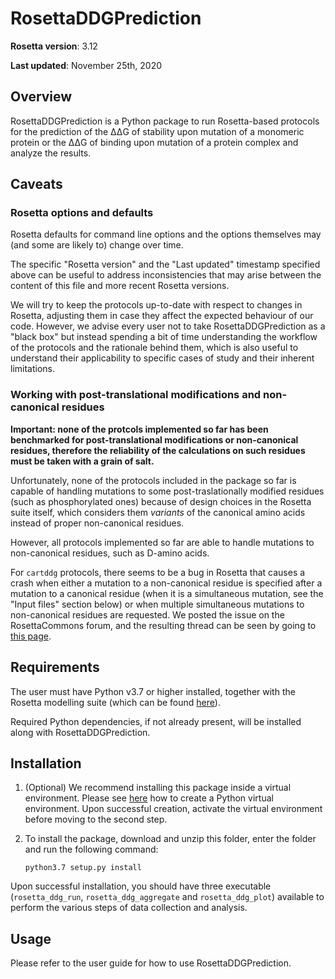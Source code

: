 # RosettaDDGPrediction

**Rosetta version**: 3.12

**Last updated**: November 25th, 2020

## Overview

RosettaDDGPrediction is a Python package to run Rosetta-based protocols for the prediction of the ΔΔG of stability upon mutation of a monomeric protein or the ΔΔG of binding upon mutation of a protein complex and analyze the results.

## Caveats

### Rosetta options and defaults

Rosetta defaults for command line options and the options themselves may (and some are likely to) change over time.

The specific "Rosetta version" and the "Last updated" timestamp specified above can be useful to address inconsistencies that may arise between the content of this file and more recent Rosetta versions.

We will try to keep the protocols up-to-date with respect to changes in Rosetta, adjusting them in case they affect the expected behaviour of our code. However, we advise every user not to take RosettaDDGPrediction as a "black box" but instead spending a bit of time understanding the workflow of the protocols and the rationale behind them, which is also useful to understand their applicability to specific cases of study and their inherent limitations.

### Working with post-translational modifications and non-canonical residues

**Important: none of the protcols implemented so far has been benchmarked for post-translational modifications or non-canonical residues, therefore the reliability of the calculations on such residues must be taken with a grain of salt.**

Unfortunately, none of the protocols included in the package so far is capable of handling mutations to some post-traslationally modified residues (such as phosphorylated ones) because of design choices in the Rosetta suite itself, which considers them *variants* of the canonical amino acids instead of proper non-canonical residues.

However, all protocols implemented so far are able to handle mutations to non-canonical residues, such as D-amino acids.

For `cartddg` protocols, there seems to be a bug in Rosetta that causes a crash when either a mutation to a non-canonical residue is specified after a mutation to a canonical residue (when it is a simultaneous mutation, see the "Input files" section below) or when multiple simultaneous mutations to non-canonical residues are requested. We posted the issue on the RosettaCommons forum, and the resulting thread can be seen by going to [this page](https://www.rosettacommons.org/node/10846).

## Requirements

The user must have Python v3.7 or higher installed, together with the Rosetta modelling suite (which can be found [here](https://www.rosettacommons.org/software/license-and-download)).

Required Python dependencies, if not already present, will be installed along with RosettaDDGPrediction.

## Installation

1. (Optional) We recommend installing this package inside a virtual environment. Please see [here](https://docs.python.org/3/tutorial/venv.html) how to create a Python virtual environment. Upon successful creation, activate the virtual environment before moving to the second step.

2. To install the package, download and unzip this folder, enter the folder and run the following command:

   `python3.7 setup.py install`

Upon successful installation, you should have three executable (`rosetta_ddg_run`, `rosetta_ddg_aggregate` and `rosetta_ddg_plot`) available to perform the various steps of data collection and analysis.

## Usage

Please refer to the user guide for how to use RosettaDDGPrediction.